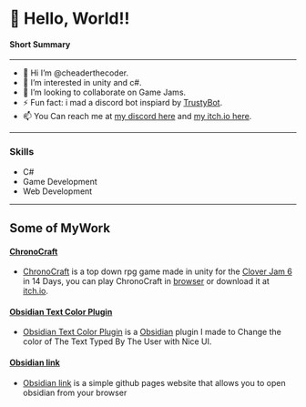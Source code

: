 # **👋 Hello, World!!**

#### Short Summary
*********************************************************************
- 👋 Hi I’m @cheaderthecoder.                                       
- 🌱 I’m interested in unity and c#.      
- 👀 I’m looking to collaborate on Game Jams.                                                           
- ⚡ Fun fact: i mad a discord bot inspiard by [TrustyBot](https://github.com/RyanFloresTT/TrustyBot/).
- 📫 You Can reach me at [my discord here](https://discordapp.com/users/853959508833730570) and [my itch.io here](https://cheader.itch.io/).               
*********************************************************************
### Skills 
- C#
- Game Development
- Web Development
---
## Some of MyWork
 #### [ChronoCraft](https://github.com/cheaderthecoder/cc) 
- [ChronoCraft](https://github.com/cheaderthecoder/cc) is a top down rpg game made in unity for the [Clover Jam 6](https://itch.io/jam/clover-jam-6) in 14 Days, you can play ChronoCraft in
  [browser](https://cheaderthecoder.github.io/cc/) or download it at [itch.io](https://itch.io/jam/clover-jam-6/rate/2628338).

 #### [Obsidian Text Color Plugin](https://github.com/cheaderthecoder/obsidian-plugin-textcolor) 
- [Obsidian Text Color Plugin](https://github.com/cheaderthecoder/obsidian-plugin-textcolor) is a [Obsidian](https://obsidian.md/) plugin
  I made to Change the color of The Text Typed By The User with Nice UI.

 #### [Obsidian link](https://github.com/cheaderthecoder/obsidian-link)
 - [Obsidian link](https://github.com/cheaderthecoder/obsidian-link) is a simple github pages website that allows you to open obsidian from your browser   

<!---
cheaderthecoder/cheaderthecoder is a ✨ special ✨ repository because its `README.md` (this file) appears on your GitHub profile.
You can click the Preview link to take a look at your changes.
--->
